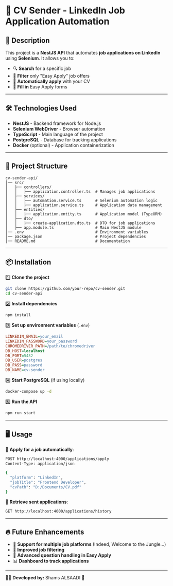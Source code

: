 # 📌 CV Sender - LinkedIn Job Application Automation

## 🚀 Description

This project is a **NestJS API** that automates **job applications on LinkedIn** using **Selenium**. It allows you to:

- 🔍 **Search** for a specific job
- 🎯 **Filter** only "Easy Apply" job offers
- 🤖 **Automatically apply** with your CV
- 📝 **Fill in** Easy Apply forms

---

## 🛠️ Technologies Used

- &#x20;**NestJS** - Backend framework for Node.js
- &#x20;**Selenium WebDriver** - Browser automation
- &#x20;**TypeScript** - Main language of the project
- &#x20;**PostgreSQL** - Database for tracking applications
- &#x20;**Docker** (optional) - Application containerization

---

## 📂 Project Structure

```
cv-sender-api/
│── src/
│   ├── controllers/
│   │   ├── application.controller.ts  # Manages job applications
│   ├── services/
│   │   ├── automation.service.ts      # Selenium automation logic
│   │   ├── application.service.ts     # Application data management
│   ├── entities/
│   │   ├── application.entity.ts      # Application model (TypeORM)
│   ├── dto/
│   │   ├── create-application.dto.ts  # DTO for job applications
│   ├── app.module.ts                  # Main NestJS module
│── .env                               # Environment variables
│── package.json                       # Project dependencies
│── README.md                          # Documentation
```

---

## 📦 Installation

1️⃣ **Clone the project**

```sh
git clone https://github.com/your-repo/cv-sender.git
cd cv-sender-api
```

2️⃣ **Install dependencies**

```sh
npm install
```

3️⃣ **Set up environment variables** (`.env`)

```ini
LINKEDIN_EMAIL=your_email
LINKEDIN_PASSWORD=your_password
CHROMEDRIVER_PATH=/path/to/chromedriver
DB_HOST=localhost
DB_PORT=5432
DB_USER=postgres
DB_PASS=password
DB_NAME=cv-sender
```

4️⃣ **Start PostgreSQL** (if using locally)

```sh
docker-compose up -d
```

5️⃣ **Run the API**

```sh
npm run start
```

---

## 🖥️ Usage

📌 **Apply for a job automatically**:

```sh
POST http://localhost:4000/applications/apply
Content-Type: application/json

{
  "platform": "LinkedIn",
  "jobTitle": "Frontend Developer",
  "cvPath": "D:/Documents/CV.pdf"
}
```

📌 **Retrieve sent applications**:

```sh
GET http://localhost:4000/applications/history
```

---

## 🔥 Future Enhancements

- 📌 **Support for multiple job platforms** (Indeed, Welcome to the Jungle...)
- 🚀 **Improved job filtering**
- 🤖 **Advanced question handling in Easy Apply**
- 📊 **Dashboard to track applications**

---

👨‍💻 **Developed by:** Shams ALSAADI 🚀



